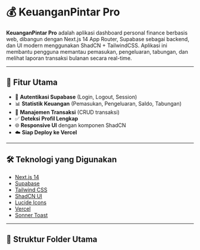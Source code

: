 # 💰 KeuanganPintar Pro

**KeuanganPintar Pro** adalah aplikasi dashboard personal finance berbasis web, dibangun dengan Next.js 14 App Router, Supabase sebagai backend, dan UI modern menggunakan ShadCN + TailwindCSS. Aplikasi ini membantu pengguna memantau pemasukan, pengeluaran, tabungan, dan melihat laporan transaksi bulanan secara real-time.

---

## 🚀 Fitur Utama

- 🔐 **Autentikasi Supabase** (Login, Logout, Session)
- 📊 **Statistik Keuangan** (Pemasukan, Pengeluaran, Saldo, Tabungan)
- 💾 **Manajemen Transaksi** (CRUD transaksi)
- ✅ **Deteksi Profil Lengkap**
- 🌐 **Responsive UI** dengan komponen ShadCN
- ☁️ **Siap Deploy ke Vercel**

---

## 🛠️ Teknologi yang Digunakan

- [Next.js 14](https://nextjs.org/)
- [Supabase](https://supabase.io/)
- [Tailwind CSS](https://tailwindcss.com/)
- [ShadCN UI](https://ui.shadcn.com/)
- [Lucide Icons](https://lucide.dev/)
- [Vercel](https://vercel.com/)
- [Sonner Toast](https://sonner.emilkowal.ski/)

---

## 🧩 Struktur Folder Utama

